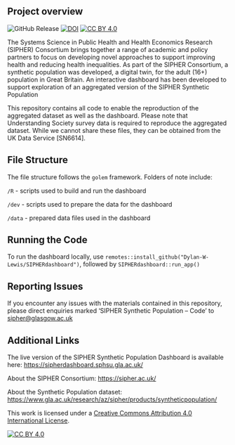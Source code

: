 ## Project overview
![GitHub Release](https://img.shields.io/github/v/release/Dylan-W-Lewis/SIPHERdashboard)
[![DOI][doi-shield]][doi]
[![CC BY 4.0][cc-by-shield]][cc-by]

The Systems Science in Public Health and Health Economics Research (SIPHER) Consortium brings together a range of academic and policy partners to focus on developing novel approaches to support improving health and reducing health inequalities. As part of the SIPHER Consortium, a synthetic population was developed, a digital twin, for the adult (16+) population in Great Britain. An interactive dashboard has been developed to support exploration of an aggregated version of the SIPHER Synthetic Population 

This repository contains all code to enable the reproduction of the aggregated dataset as well as the dashboard. Please note that Understanding Society survey data is required to reproduce the aggregated dataset. While we cannot share these files, they can be obtained from the UK Data Service [SN6614].  

## File Structure 
The file structure follows the `golem` framework. Folders of note include:

`/R` - scripts used to build and run the dashboard

`/dev` - scripts used to prepare the data for the dashboard

`/data` - prepared data files used in the dashboard

## Running the Code  

To run the dashboard locally, use `remotes::install_github("Dylan-W-Lewis/SIPHERdashboard")`, followed by `SIPHERdashboard::run_app()` 

## Reporting Issues 

If you encounter any issues with the materials contained in this repository, please direct enquiries marked ‘SIPHER Synthetic Population – Code’ to sipher@glasgow.ac.uk 

## Additional Links  

The live version of the SIPHER Synthetic Population Dashboard is available here: https://sipherdashboard.sphsu.gla.ac.uk/  

About the SIPHER Consortium: https://sipher.ac.uk/ 

About the Synthetic Population dataset: https://www.gla.ac.uk/research/az/sipher/products/syntheticpopulation/

This work is licensed under a
[Creative Commons Attribution 4.0 International License][cc-by].

[![CC BY 4.0][cc-by-image]][cc-by]

[doi-shield]: https://zenodo.org/badge/772546883.svg
[doi]: https://zenodo.org/doi/10.5281/zenodo.12655000
[cc-by]: http://creativecommons.org/licenses/by/4.0/
[cc-by-image]: https://i.creativecommons.org/l/by/4.0/88x31.png
[cc-by-shield]: https://img.shields.io/badge/License-CC%20BY%204.0-lightgrey.svg

